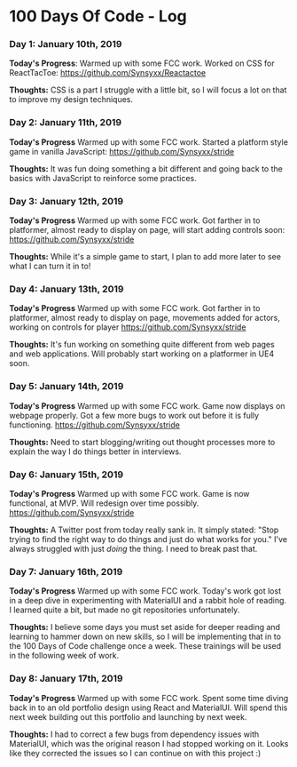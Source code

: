 # 100 Days Of Code - Log

### Day 1: January 10th, 2019 

**Today's Progress**: Warmed up with some FCC work. Worked on CSS for ReactTacToe: https://github.com/Synsyxx/Reactactoe

**Thoughts:** CSS is a part I struggle with a little bit, so I will focus a lot on that to improve my design techniques.

### Day 2: January 11th, 2019

**Today's Progress** Warmed up with some FCC work. Started a platform style game in vanilla JavaScript: https://github.com/Synsyxx/stride

**Thoughts:** It was fun doing something a bit different and going back to the basics with JavaScript to reinforce some practices.

### Day 3: January 12th, 2019

**Today's Progress** Warmed up with some FCC work. Got farther in to platformer, almost ready to display on page, will start adding controls soon: https://github.com/Synsyxx/stride

**Thoughts:** While it's a simple game to start, I plan to add more later to see what I can turn it in to!

### Day 4: January 13th, 2019

**Today's Progress** Warmed up with some FCC work. Got farther in to platformer, almost ready to display on page, movements added for actors, working on controls for player
https://github.com/Synsyxx/stride

**Thoughts:** It's fun working on something quite different from web pages and web applications. Will probably start working on a platformer in UE4 soon.

### Day 5: January 14th, 2019

**Today's Progress** Warmed up with some FCC work. Game now displays on webpage properly. Got a few more bugs to work out before it is fully functioning.
https://github.com/Synsyxx/stride

**Thoughts:** Need to start blogging/writing out thought processes more to explain the way I do things better in interviews.

### Day 6: January 15th, 2019

**Today's Progress** Warmed up with some FCC work. Game is now functional, at MVP. Will redesign over time possibly.
https://github.com/Synsyxx/stride

**Thoughts:** A Twitter post from today really sank in. It simply stated:
"Stop trying to find the right way to do things and just do what works for you."
I've always struggled with just _doing_ the thing. I need to break past that.

### Day 7: January 16th, 2019

**Today's Progress** Warmed up with some FCC work. Today's work got lost in a deep dive in experimenting with MaterialUI and a rabbit hole of reading. I learned quite a bit, but made no git repositories unfortunately.

**Thoughts:**  I believe some days you must set aside for deeper reading and learning to hammer down on new skills, so I will be implementing that in to the 100 Days of Code challenge once a week. These trainings will be used in the following week of work.

### Day 8: January 17th, 2019

**Today's Progress** Warmed up with some FCC work. Spent some time diving back in to an old portfolio design using React and MaterialUI. Will spend this next week building out this portfolio and launching by next week.

**Thoughts:**  I had to correct a few bugs from dependency issues with MaterialUI, which was the original reason I had stopped working on it. Looks like they corrected the issues so I can continue on with this project :)
